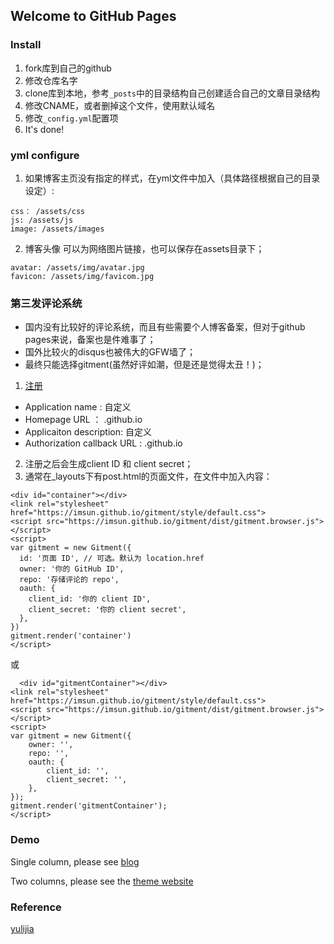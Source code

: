 ## Welcome to GitHub Pages

### Install

1. fork库到自己的github
2. 修改仓库名字
3. clone库到本地，参考`_posts`中的目录结构自己创建适合自己的文章目录结构
4. 修改CNAME，或者删掉这个文件，使用默认域名
5. 修改`_config.yml`配置项
6. It's done!

### yml configure
1. 如果博客主页没有指定的样式，在yml文件中加入（具体路径根据自己的目录设定）:
```
css： /assets/css
js: /assets/js
image: /assets/images
```
2. 博客头像
可以为网络图片链接，也可以保存在assets目录下；
```
avatar: /assets/img/avatar.jpg
favicon: /assets/img/favicom.jpg
```

### 第三发评论系统 
* 国内没有比较好的评论系统，而且有些需要个人博客备案，但对于github pages来说，备案也是件难事了；
* 国外比较火的disqus也被伟大的GFW墙了；
* 最终只能选择gitment(虽然好评如潮，但是还是觉得太丑！)；

1. [注册](https://github.com/settings/applications/new) 
* Application name : 自定义
* Homepage URL ： <usrname>.github.io
* Applicaiton description: 自定义
* Authorization callback URL : <usrname>.github.io
2. 注册之后会生成client ID 和 client secret；
3. 通常在_layouts下有post.html的页面文件，在文件中加入内容：
```
<div id="container"></div>
<link rel="stylesheet" href="https://imsun.github.io/gitment/style/default.css">
<script src="https://imsun.github.io/gitment/dist/gitment.browser.js"></script>
<script>
var gitment = new Gitment({
  id: '页面 ID', // 可选。默认为 location.href
  owner: '你的 GitHub ID',
  repo: '存储评论的 repo',
  oauth: {
    client_id: '你的 client ID',
    client_secret: '你的 client secret',
  },
})
gitment.render('container')
</script>
```
或
```
  <div id="gitmentContainer"></div>
<link rel="stylesheet" href="https://imsun.github.io/gitment/style/default.css">
<script src="https://imsun.github.io/gitment/dist/gitment.browser.js"></script>
<script>
var gitment = new Gitment({
    owner: '',
    repo: '',
    oauth: {
        client_id: '',
        client_secret: '',
    },
});
gitment.render('gitmentContainer');
</script>
```

### Demo
Single column, please see [blog](http://yulijia.net/en/)

Two columns, please see the [theme website](http://yulijia.net/freshman21/)


### Reference
[yulijia](https://github.com/yulijia/freshman21)

